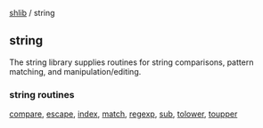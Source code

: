 [shlib][] / string

string
------

The string library supplies routines for string comparisons, pattern matching,
and manipulation/editing.

### string routines ###

 [compare][], [escape][], [index][], [match][], [regexp][], [sub][], [tolower][], [toupper][]

[compare]: compare.md
[escape]: escape.md
[index]: index.md
[match]: match.md
[regexp]: regexp.md
[sub]: sub.md
[tolower]: toupper.md
[toupper]: tolower.md

[core]: ../doc/__index__.md "core"
[math]: ../math/__index__.md "math"
[string]: ../string/__index__.md "string"
[expect]: ../expect/__index__.md "expect"
[system]: ../system/__index__.md "system"
[remote]: ../remote/__index__.md "remote"
[experimental]: ../experimental/__index__.md "experimental"
[shlib]: http://github.com/major0/shlib "shlib"
